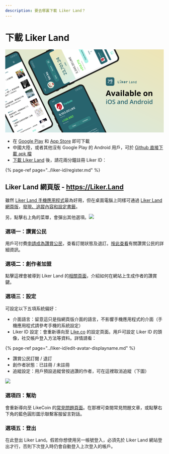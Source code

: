 ```yaml
---
description: 要去哪裏下載 Liker Land？
---
```


# 下載 Liker Land

![](../../.gitbook/assets/likecoin_ad72_appstore_og_ios_android.png)

* 在 [Google Play](https://play.google.com/store/apps/details?id=com.oice) 和 [App Store](https://apps.apple.com/hk/app/liker-land/id1248232355) 即可下載
* 中國大陸，或者其他沒有 Google Play 的 Android 用戶，可於 [Github 直接下載 apk 檔](https://github.com/likecoin/likecoin-app/releases) 
* [下載 Liker Land](https://liker.land/getapp) 後，請花兩分鐘註冊 Liker ID：

{% page-ref page="../liker-id/register.md" %}

## Liker Land 網頁版 - https://Liker.Land

雖然 [Liker Land 手機應用程式](https://docs.like.co/v/zh/user-guide/liker-land/liker-land-mobile-app)最為好用，但在桌面電腦上同樣可通過 [Liker Land 網頁版](https://liker.land/)，[發現、追蹤內容和設定書籤](https://docs.like.co/v/zh/user-guide/liker-land/discovering-contents)。‌

另，點擊右上角的菜單，會彈出其他選項。​![](https://gblobscdn.gitbook.com/assets%2F-LL4mdaVjNgL6A1--PV0%2F-MDJjdmH4gPPkYdgO50G%2F-MDJkMQN_N9l6TOGbQY9%2FLiker%20Land%20Web%202.png?alt=media&token=26a63b5c-8744-4046-ac1d-e1322809a268)‌

### 選項一：讚賞公民

用戶可付費[申請成為讚賞公民](https://liker.land/civic)，查看訂閱狀態及退訂。[按此查看](https://docs.like.co/v/zh/user-guide/civic-liker)有關讚賞公民的詳細資訊。‌

### 選項二：創作者加盟

點擊這裡會被導到 Liker Land 的[相關頁面](https://liker.land/creators)，介紹如何在網站上生成作者的讚賞鍵。‌

### 選項三：設定

可設定以下五項系統偏好：‌

* 介面語言：留意這只是指網頁版介面的語言，不影響手機應用程式的介面（手機應用程式請參考手機的系統設定）
* Liker ID 設定：會重新導向至 [Like.co](https://like.co/in/settings) 的設定頁面。用戶可設定 Liker ID 的頭像，社交帳戶登入方法等資料。詳情請看：

{% page-ref page="../liker-id/edit-avatar-displayname.md" %}

* 讚賞公民訂閱 / 退訂
* 創作者狀態：已註冊 / 未註冊
* 追縱設定：用戶預設追縱曾按過讚的作者，可在這裡取消追縱（下圖）

​![](https://gblobscdn.gitbook.com/assets%2F-LL4mdaVjNgL6A1--PV0%2F-MDJjdmH4gPPkYdgO50G%2F-MDJkPBw6RHX_U_1I0SD%2FLiker%20Land%20Web%203.png?alt=media&token=3b20df76-f0b3-46c9-9828-b20ed3286467)‌

### 選項四：幫助

會重新導向至 LikeCoin 的[常見問題頁面](https://docs.like.co/v/zh/)。在那裡可查閱常見問題文章，或點擊右下角的藍色圓形圖示聯繫客服留言對話。‌

### 選項五：登出

在此登出 Liker Land。假若你想使用另一帳號登入，必須先於 Liker Land 網站登出才行，否則下次登入時仍會自動登入上次登入的帳戶。

